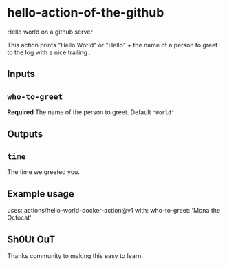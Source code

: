 # hello-action-of-the-github
Hello world on a github server

This action prints "Hello World" or "Hello" + the name of a person to greet to the log with a nice trailing .

## Inputs

## `who-to-greet`

**Required** The name of the person to greet. Default `"World"`.

## Outputs

## `time`

The time we greeted you.

## Example usage

uses: actions/hello-world-docker-action@v1
with:
  who-to-greet: 'Mona the Octocat'

## Sh0Ut OuT

Thanks community to making this easy to learn.